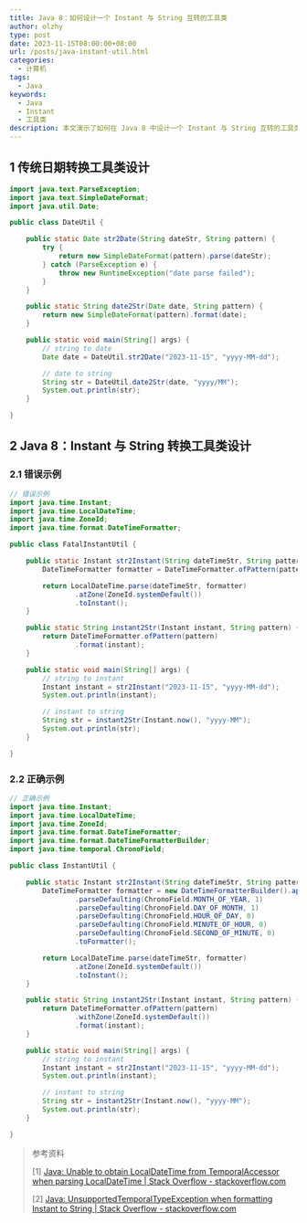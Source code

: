 ```yaml
---
title: Java 8：如何设计一个 Instant 与 String 互转的工具类
author: olzhy
type: post
date: 2023-11-15T08:00:00+08:00
url: /posts/java-instant-util.html
categories:
  - 计算机
tags:
  - Java
keywords:
  - Java
  - Instant
  - 工具类
description: 本文演示了如何在 Java 8 中设计一个 Instant 与 String 互转的工具类。
---
```


## 1 传统日期转换工具类设计

```java
import java.text.ParseException;
import java.text.SimpleDateFormat;
import java.util.Date;

public class DateUtil {

    public static Date str2Date(String dateStr, String pattern) {
        try {
            return new SimpleDateFormat(pattern).parse(dateStr);
        } catch (ParseException e) {
            throw new RuntimeException("date parse failed");
        }
    }

    public static String date2Str(Date date, String pattern) {
        return new SimpleDateFormat(pattern).format(date);
    }

    public static void main(String[] args) {
        // string to date
        Date date = DateUtil.str2Date("2023-11-15", "yyyy-MM-dd");

        // date to string
        String str = DateUtil.date2Str(date, "yyyy/MM");
        System.out.println(str);
    }

}
```

## 2 Java 8：Instant 与 String 转换工具类设计

### 2.1 错误示例

```java
// 错误示例
import java.time.Instant;
import java.time.LocalDateTime;
import java.time.ZoneId;
import java.time.format.DateTimeFormatter;

public class FatalInstantUtil {

    public static Instant str2Instant(String dateTimeStr, String pattern) {
        DateTimeFormatter formatter = DateTimeFormatter.ofPattern(pattern);

        return LocalDateTime.parse(dateTimeStr, formatter)
                .atZone(ZoneId.systemDefault())
                .toInstant();
    }

    public static String instant2Str(Instant instant, String pattern) {
        return DateTimeFormatter.ofPattern(pattern)
                .format(instant);
    }

    public static void main(String[] args) {
        // string to instant
        Instant instant = str2Instant("2023-11-15", "yyyy-MM-dd");
        System.out.println(instant);

        // instant to string
        String str = instant2Str(Instant.now(), "yyyy-MM");
        System.out.println(str);
    }

}
```

### 2.2 正确示例

```java
// 正确示例
import java.time.Instant;
import java.time.LocalDateTime;
import java.time.ZoneId;
import java.time.format.DateTimeFormatter;
import java.time.format.DateTimeFormatterBuilder;
import java.time.temporal.ChronoField;

public class InstantUtil {

    public static Instant str2Instant(String dateTimeStr, String pattern) {
        DateTimeFormatter formatter = new DateTimeFormatterBuilder().appendPattern(pattern)
                .parseDefaulting(ChronoField.MONTH_OF_YEAR, 1)
                .parseDefaulting(ChronoField.DAY_OF_MONTH, 1)
                .parseDefaulting(ChronoField.HOUR_OF_DAY, 0)
                .parseDefaulting(ChronoField.MINUTE_OF_HOUR, 0)
                .parseDefaulting(ChronoField.SECOND_OF_MINUTE, 0)
                .toFormatter();

        return LocalDateTime.parse(dateTimeStr, formatter)
                .atZone(ZoneId.systemDefault())
                .toInstant();
    }

    public static String instant2Str(Instant instant, String pattern) {
        return DateTimeFormatter.ofPattern(pattern)
                .withZone(ZoneId.systemDefault())
                .format(instant);
    }

    public static void main(String[] args) {
        // string to instant
        Instant instant = str2Instant("2023-11-15", "yyyy-MM-dd");
        System.out.println(instant);

        // instant to string
        String str = instant2Str(Instant.now(), "yyyy-MM");
        System.out.println(str);
    }

}
```

> 参考资料
>
> [1] [Java: Unable to obtain LocalDateTime from TemporalAccessor when parsing LocalDateTime | Stack Overflow - stackoverflow.com](https://stackoverflow.com/questions/27454025/unable-to-obtain-localdatetime-from-temporalaccessor-when-parsing-localdatetime)
>
> [2] [Java: UnsupportedTemporalTypeException when formatting Instant to String | Stack Overflow - stackoverflow.com](https://stackoverflow.com/questions/25229124/unsupportedtemporaltypeexception-when-formatting-instant-to-string)
